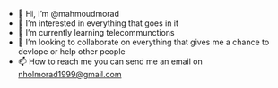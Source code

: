 - 👋 Hi, I’m @mahmoudmorad
- 👀 I’m interested in everything that goes in it 
- 🌱 I’m currently learning telecommunctions 
- 💞️ I’m looking to collaborate on everything that gives me a chance to devlope or help other people 
- 📫 How to reach me you can send me an email on nholmorad1999@gmail.com


